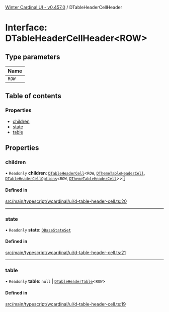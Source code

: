 [Winter Cardinal UI - v0.457.0](../index.md) / DTableHeaderCellHeader

# Interface: DTableHeaderCellHeader\<ROW\>

## Type parameters

| Name |
| :------ |
| `ROW` |

## Table of contents

### Properties

- [children](DTableHeaderCellHeader.md#children)
- [state](DTableHeaderCellHeader.md#state)
- [table](DTableHeaderCellHeader.md#table)

## Properties

### children

• `Readonly` **children**: [`DTableHeaderCell`](../classes/DTableHeaderCell.md)\<`ROW`, [`DThemeTableHeaderCell`](DThemeTableHeaderCell.md), [`DTableHeaderCellOptions`](DTableHeaderCellOptions.md)\<`ROW`, [`DThemeTableHeaderCell`](DThemeTableHeaderCell.md)\>\>[]

#### Defined in

[src/main/typescript/wcardinal/ui/d-table-header-cell.ts:20](https://github.com/winter-cardinal/winter-cardinal-ui/blob/v0.457.0/src/main/typescript/wcardinal/ui/d-table-header-cell.ts#L20)

___

### state

• `Readonly` **state**: [`DBaseStateSet`](DBaseStateSet.md)

#### Defined in

[src/main/typescript/wcardinal/ui/d-table-header-cell.ts:21](https://github.com/winter-cardinal/winter-cardinal-ui/blob/v0.457.0/src/main/typescript/wcardinal/ui/d-table-header-cell.ts#L21)

___

### table

• `Readonly` **table**: ``null`` \| [`DTableHeaderTable`](DTableHeaderTable.md)\<`ROW`\>

#### Defined in

[src/main/typescript/wcardinal/ui/d-table-header-cell.ts:19](https://github.com/winter-cardinal/winter-cardinal-ui/blob/v0.457.0/src/main/typescript/wcardinal/ui/d-table-header-cell.ts#L19)
